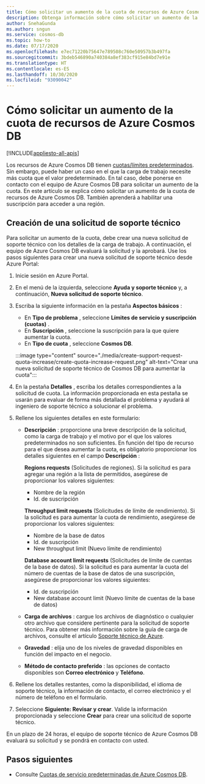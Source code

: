 ```yaml
---
title: Cómo solicitar un aumento de la cuota de recursos de Azure Cosmos DB
description: Obtenga información sobre cómo solicitar un aumento de la cuota de recursos de Azure Cosmos DB. También aprenderá a habilitar una suscripción para acceder a una región.
author: SnehaGunda
ms.author: sngun
ms.service: cosmos-db
ms.topic: how-to
ms.date: 07/17/2020
ms.openlocfilehash: e7ec71220b75647e789508c760e50957b3b497fa
ms.sourcegitcommit: 3bdeb546890a740384a8ef383cf915e84bd7e91e
ms.translationtype: HT
ms.contentlocale: es-ES
ms.lasthandoff: 10/30/2020
ms.locfileid: "93090042"
---
```

# <a name="how-to-request-quota-increase-for-azure-cosmos-db-resources"></a>Cómo solicitar un aumento de la cuota de recursos de Azure Cosmos DB
[!INCLUDE[appliesto-all-apis](includes/appliesto-all-apis.md)]

Los recursos de Azure Cosmos DB tienen [cuotas/límites predeterminados](concepts-limits.md). Sin embargo, puede haber un caso en el que la carga de trabajo necesite más cuota que el valor predeterminado. En tal caso, debe ponerse en contacto con el equipo de Azure Cosmos DB para solicitar un aumento de la cuota. En este artículo se explica cómo solicitar un aumento de la cuota de recursos de Azure Cosmos DB. También aprenderá a habilitar una suscripción para acceder a una región.

## <a name="create-a-new-support-request"></a>Creación de una solicitud de soporte técnico

Para solicitar un aumento de la cuota, debe crear una nueva solicitud de soporte técnico con los detalles de la carga de trabajo. A continuación, el equipo de Azure Cosmos DB evaluará la solicitud y la aprobará. Use los pasos siguientes para crear una nueva solicitud de soporte técnico desde Azure Portal:

1. Inicie sesión en Azure Portal.

1. En el menú de la izquierda, seleccione **Ayuda y soporte técnico** y, a continuación, **Nueva solicitud de soporte técnico**.

1. Escriba la siguiente información en la pestaña **Aspectos básicos** :

   * En **Tipo de problema** , seleccione **Límites de servicio y suscripción (cuotas)** .
   * En **Suscripción** , seleccione la suscripción para la que quiere aumentar la cuota.
   * En **Tipo de cuota** , seleccione **Cosmos DB**.

   :::image type="content" source="./media/create-support-request-quota-increase/create-quota-increase-request.png" alt-text="Crear una nueva solicitud de soporte técnico de Cosmos DB para aumentar la cuota":::

1. En la pestaña **Detalles** , escriba los detalles correspondientes a la solicitud de cuota. La información proporcionada en esta pestaña se usarán para evaluar de forma más detallada el problema y ayudará al ingeniero de soporte técnico a solucionar el problema.

1. Rellene los siguientes detalles en este formulario:

   * **Descripción** : proporcione una breve descripción de la solicitud, como la carga de trabajo y el motivo por el que los valores predeterminados no son suficientes. En función del tipo de recurso para el que desea aumentar la cuota, es obligatorio proporcionar los detalles siguientes en el campo **Descripción** :

     **Regions requests** (Solicitudes de regiones). Si la solicitud es para agregar una región a la lista de permitidos, asegúrese de proporcionar los valores siguientes:

        * Nombre de la región
        * Id. de suscripción

     **Throughput limit requests** (Solicitudes de límite de rendimiento). Si la solicitud es para aumentar la cuota de rendimiento, asegúrese de proporcionar los valores siguientes:

        * Nombre de la base de datos
        * Id. de suscripción
        * New throughput limit (Nuevo límite de rendimiento)

     **Database account limit requests** (Solicitudes de límite de cuentas de la base de datos). Si la solicitud es para aumentar la cuota del número de cuentas de la base de datos de una suscripción, asegúrese de proporcionar los valores siguientes:

       * Id. de suscripción
       * New database account limit (Nuevo límite de cuentas de la base de datos)

   * **Carga de archivos** : cargue los archivos de diagnóstico o cualquier otro archivo que considere pertinente para la solicitud de soporte técnico. Para obtener más información sobre la guía de carga de archivos, consulte el artículo [Soporte técnico de Azure]( ../azure-portal/supportability/how-to-manage-azure-support-request.md#upload-files).

   * **Gravedad** : elija uno de los niveles de gravedad disponibles en función del impacto en el negocio.

   * **Método de contacto preferido** : las opciones de contacto disponibles son **Correo electrónico** y **Teléfono**.

1. Rellene los detalles restantes, como la disponibilidad, el idioma de soporte técnico, la información de contacto, el correo electrónico y el número de teléfono en el formulario.

1. Seleccione **Siguiente: Revisar y crear**. Valide la información proporcionada y seleccione **Crear** para crear una solicitud de soporte técnico.

En un plazo de 24 horas, el equipo de soporte técnico de Azure Cosmos DB evaluará su solicitud y se pondrá en contacto con usted.

## <a name="next-steps"></a>Pasos siguientes

* Consulte [Cuotas de servicio predeterminadas de Azure Cosmos DB](concepts-limits.md).
